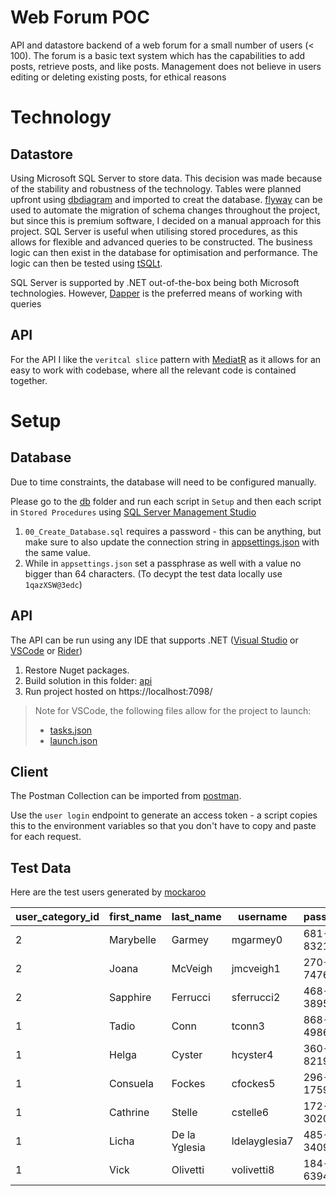# Web Forum POC
API and datastore backend of a web forum for a small number of users (&lt; 100). The forum is a basic text system which has the capabilities to add posts, retrieve posts, and like posts. Management does not believe in users editing or deleting existing posts, for ethical reasons

# Technology

## Datastore

Using Microsoft SQL Server to store data. This decision was made because of the stability and robustness of the technology. Tables were planned upfront using [dbdiagram](https://dbdiagram.io/d/68272cb01227bdcb4ea2a66e) and imported to creat the database. [flyway](https://www.red-gate.com/products/flyway/) can be used to automate the migration of schema changes throughout the project, but since this is premium software, I decided on a manual approach for this project. SQL Server is useful when utilising stored procedures, as this allows for flexible and advanced queries to be constructed. The business logic can then exist in the database for optimisation and performance. The logic can then be tested using [tSQLt](https://tsqlt.org/).

SQL Server is supported by .NET out-of-the-box being both Microsoft technologies. However, [Dapper](https://www.learndapper.com/) is the preferred means of working with queries

## API

For the API I like the `veritcal slice` pattern with [MediatR](https://github.com/jbogard/MediatR) as it allows for an easy to work with codebase, where all the relevant code is contained together.

# Setup

## Database

Due to time constraints, the database will need to be configured manually.

Please go to the [db](https://github.com/PandaFoxx/web-forum-poc/tree/master/db) folder and run each script in `Setup` and then each script in `Stored Procedures` using [SQL Server Management Studio](https://learn.microsoft.com/en-us/ssms/download-sql-server-management-studio-ssms)

1. `00_Create_Database.sql` requires a password - this can be anything, but make sure to also update the connection string in [appsettings.json](https://github.com/PandaFoxx/web-forum-poc/blob/master/api/WebForumApi/appsettings.json) with the same value.
1. While in `appsettings.json` set a passphrase as well with a value no bigger than 64 characters. (To decypt the test data locally use `1qazXSW@3edc`)

## API

The API can be run using any IDE that supports .NET ([Visual Studio](https://visualstudio.microsoft.com/) or [VSCode](https://code.visualstudio.com/) or [Rider](https://www.jetbrains.com/rider/))

1. Restore Nuget packages.
1. Build solution in this folder: [api](https://github.com/PandaFoxx/web-forum-poc/tree/master/api)
1. Run project hosted on https://localhost:7098/

> Note for VSCode, the following files allow for the project to launch:
> - [tasks.json](https://github.com/PandaFoxx/web-forum-poc/blob/master/.vscode/tasks.json)
> - [launch.json](https://github.com/PandaFoxx/web-forum-poc/blob/master/.vscode/launch.json)

## Client

The Postman Collection can be imported from [postman](https://github.com/PandaFoxx/web-forum-poc/tree/master/postman).

Use the `user login` endpoint to generate an access token - a script copies this to the environment variables so that you don't have to copy and paste for each request.

## Test Data

Here are the test users generated by [mockaroo](https://mockaroo.com/)

| user_category_id | first_name | last_name | username | password |
|--|--|--|--|--|
| 2 | Marybelle | Garmey | mgarmey0 | 681-07-8321 |
| 2 | Joana | McVeigh | jmcveigh1 | 270-01-7476 |
| 2 | Sapphire | Ferrucci | sferrucci2 | 468-07-3895 |
| 1 | Tadio | Conn | tconn3 | 868-32-4986 |
| 1 | Helga | Cyster | hcyster4 | 360-78-8219 |
| 1 | Consuela | Fockes | cfockes5 | 296-52-1759 |
| 1 | Cathrine | Stelle | cstelle6 | 172-89-3020 |
| 1 | Licha | De la Yglesia | ldelayglesia7 | 485-21-3409 |
| 1 | Vick | Olivetti | volivetti8 | 184-38-6394 |